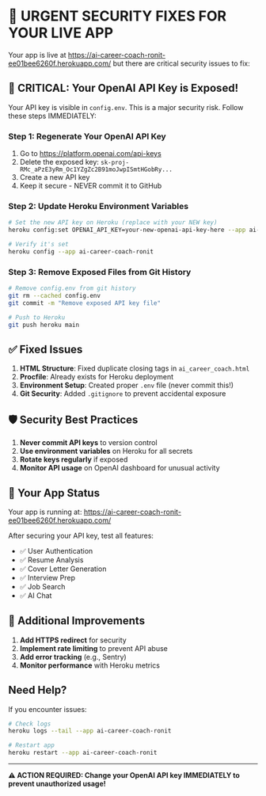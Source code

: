 # 🚨 URGENT SECURITY FIXES FOR YOUR LIVE APP

Your app is live at https://ai-career-coach-ronit-ee01bee6260f.herokuapp.com/ but there are critical security issues to fix:

## 🔴 CRITICAL: Your OpenAI API Key is Exposed!

Your API key is visible in `config.env`. This is a major security risk. Follow these steps IMMEDIATELY:

### Step 1: Regenerate Your OpenAI API Key
1. Go to https://platform.openai.com/api-keys
2. Delete the exposed key: `sk-proj-RMc_aPzE3yRm_Oc1YZgZc2B91moJwpISmtHGobRy...`
3. Create a new API key
4. Keep it secure - NEVER commit it to GitHub

### Step 2: Update Heroku Environment Variables
```bash
# Set the new API key on Heroku (replace with your NEW key)
heroku config:set OPENAI_API_KEY=your-new-openai-api-key-here --app ai-career-coach-ronit

# Verify it's set
heroku config --app ai-career-coach-ronit
```

### Step 3: Remove Exposed Files from Git History
```bash
# Remove config.env from git history
git rm --cached config.env
git commit -m "Remove exposed API key file"

# Push to Heroku
git push heroku main
```

## ✅ Fixed Issues

1. **HTML Structure**: Fixed duplicate closing tags in `ai_career_coach.html`
2. **Procfile**: Already exists for Heroku deployment
3. **Environment Setup**: Created proper `.env` file (never commit this!)
4. **Git Security**: Added `.gitignore` to prevent accidental exposure

## 🛡️ Security Best Practices

1. **Never commit API keys** to version control
2. **Use environment variables** on Heroku for all secrets
3. **Rotate keys regularly** if exposed
4. **Monitor API usage** on OpenAI dashboard for unusual activity

## 🚀 Your App Status

Your app is running at: https://ai-career-coach-ronit-ee01bee6260f.herokuapp.com/

After securing your API key, test all features:
- ✅ User Authentication
- ✅ Resume Analysis
- ✅ Cover Letter Generation
- ✅ Interview Prep
- ✅ Job Search
- ✅ AI Chat

## 📱 Additional Improvements

1. **Add HTTPS redirect** for security
2. **Implement rate limiting** to prevent API abuse
3. **Add error tracking** (e.g., Sentry)
4. **Monitor performance** with Heroku metrics

## Need Help?

If you encounter issues:
```bash
# Check logs
heroku logs --tail --app ai-career-coach-ronit

# Restart app
heroku restart --app ai-career-coach-ronit
```

---

**⚠️ ACTION REQUIRED: Change your OpenAI API key IMMEDIATELY to prevent unauthorized usage!**